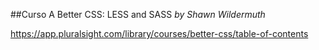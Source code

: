 ##Curso
A Better CSS: LESS and SASS *by Shawn Wildermuth*

https://app.pluralsight.com/library/courses/better-css/table-of-contents
